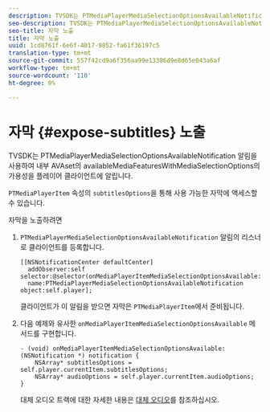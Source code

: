 ```yaml
---
description: TVSDK는 PTMediaPlayerMediaSelectionOptionsAvailableNotification 알림을 사용하여 내부 AVAset의 availableMediaFeaturesWithMediaSelectionOptions의 가용성을 플레이어 클라이언트에 알립니다.
seo-description: TVSDK는 PTMediaPlayerMediaSelectionOptionsAvailableNotification 알림을 사용하여 내부 AVAset의 availableMediaFeaturesWithMediaSelectionOptions의 가용성을 플레이어 클라이언트에 알립니다.
seo-title: 자막 노출
title: 자막 노출
uuid: 1cd8761f-6e6f-4017-9852-fa61f36197c5
translation-type: tm+mt
source-git-commit: 557f42cd9a6f356aa99e13386d9e8d65e043a6af
workflow-type: tm+mt
source-wordcount: '110'
ht-degree: 0%

---
```



# 자막 {#expose-subtitles} 노출

TVSDK는 PTMediaPlayerMediaSelectionOptionsAvailableNotification 알림을 사용하여 내부 AVAset의 availableMediaFeaturesWithMediaSelectionOptions의 가용성을 플레이어 클라이언트에 알립니다.

`PTMediaPlayerItem` 속성의 `subtitlesOptions`을 통해 사용 가능한 자막에 액세스할 수 있습니다.

자막을 노출하려면

1. `PTMediaPlayerMediaSelectionOptionsAvailableNotification` 알림의 리스너로 클라이언트를 등록합니다.

   ```
   [[NSNotificationCenter defaultCenter]  
     addObserver:self selector:@selector(onMediaPlayerItemMediaSelectionOptionsAvailable:)  
     name:PTMediaPlayerMediaSelectionOptionsAvailableNotification object:self.player];
   ```

   클라이언트가 이 알림을 받으면 자막은 `PTMediaPlayerItem`에서 준비됩니다.
1. 다음 예제와 유사한 `onMediaPlayerItemMediaSelectionOptionsAvailable` 메서드를 구현합니다.

   ```
   - (void) onMediaPlayerItemMediaSelectionOptionsAvailable:(NSNotification *) notification { 
       NSArray* subtitlesOptions = self.player.currentItem.subtitlesOptions; 
       NSArray* audioOptions = self.player.currentItem.audioOptions; 
   }
   ```

   대체 오디오 트랙에 대한 자세한 내용은 [대체 오디오](../../alternate-audio/ios-3x-alternate-audio.md)를 참조하십시오.